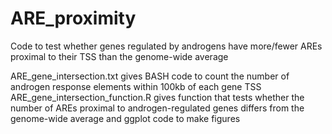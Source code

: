 # ARE_proximity
Code to test whether genes regulated by androgens have more/fewer AREs proximal to their TSS than the genome-wide average

ARE_gene_intersection.txt gives BASH code to count the number of androgen response elements within 100kb of each gene TSS
ARE_gene_intersection_function.R gives function that tests whether the number of AREs proximal to androgen-regulated genes differs from the genome-wide average and ggplot code to make figures
